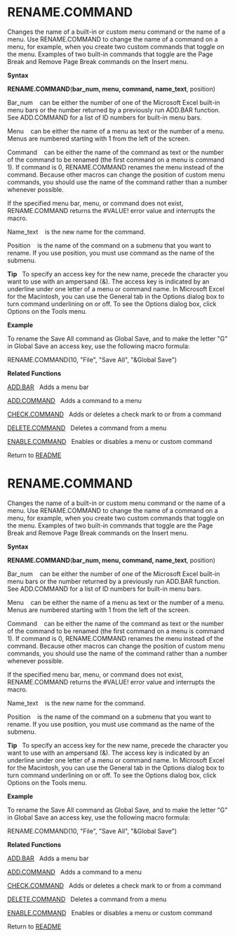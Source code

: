 # RENAME.COMMAND

Changes the name of a built-in or custom menu command or the name of a
menu. Use RENAME.COMMAND to change the name of a command on a menu, for
example, when you create two custom commands that toggle on the menu.
Examples of two built-in commands that toggle are the Page Break and
Remove Page Break commands on the Insert menu.

**Syntax**

**RENAME.COMMAND**(**bar\_num, menu, command, name\_text**, position)

Bar\_num&nbsp;&nbsp;&nbsp;&nbsp;can be either the number of one of the
Microsoft Excel built-in menu bars or the number returned by a
previously run ADD.BAR function. See ADD.COMMAND for a list of ID
numbers for built-in menu bars.

Menu&nbsp;&nbsp;&nbsp;&nbsp;can be either the name of a menu as text or
the number of a menu. Menus are numbered starting with 1 from the left
of the screen.

Command&nbsp;&nbsp;&nbsp;&nbsp;can be either the name of the command as
text or the number of the command to be renamed (the first command on a
menu is command 1). If command is 0, RENAME.COMMAND renames the menu
instead of the command. Because other macros can change the position of
custom menu commands, you should use the name of the command rather than
a number whenever possible.

If the specified menu bar, menu, or command does not exist,
RENAME.COMMAND returns the \#VALUE\! error value and interrupts the
macro.

Name\_text&nbsp;&nbsp;&nbsp;&nbsp;is the new name for the command.

Position&nbsp;&nbsp;&nbsp;&nbsp;is the name of the command on a submenu
that you want to rename. If you use position, you must use command as
the name of the submenu.

**Tip**&nbsp;&nbsp;&nbsp;To specify an access key for the new name,
precede the character you want to use with an ampersand (&). The access
key is indicated by an underline under one letter of a menu or command
name. In Microsoft Excel for the Macintosh, you can use the General tab
in the Options dialog box to turn command underlining on or off. To see
the Options dialog box, click Options on the Tools menu.

**Example**

To rename the Save All command as Global Save, and to make the letter
"G" in Global Save an access key, use the following macro formula:

RENAME.COMMAND(10, "File", "Save All", "\&Global Save")

**Related Functions**

[ADD.BAR](ADD.BAR.md)&nbsp;&nbsp;&nbsp;Adds a menu bar

[ADD.COMMAND](ADD.COMMAND.md)&nbsp;&nbsp;&nbsp;Adds a command to a menu

[CHECK.COMMAND](CHECK.COMMAND.md)&nbsp;&nbsp;&nbsp;Adds or deletes a check mark to or from a
command

[DELETE.COMMAND](DELETE.COMMAND.md)&nbsp;&nbsp;&nbsp;Deletes a command from a menu

[ENABLE.COMMAND](ENABLE.COMMAND.md)&nbsp;&nbsp;&nbsp;Enables or disables a menu or custom
command



Return to [README](README.md#R)

# RENAME.COMMAND

Changes the name of a built-in or custom menu command or the name of a
menu. Use RENAME.COMMAND to change the name of a command on a menu, for
example, when you create two custom commands that toggle on the menu.
Examples of two built-in commands that toggle are the Page Break and
Remove Page Break commands on the Insert menu.

**Syntax**

**RENAME.COMMAND**(**bar\_num, menu, command, name\_text**, position)

Bar\_num&nbsp;&nbsp;&nbsp;&nbsp;can be either the number of one of the
Microsoft Excel built-in menu bars or the number returned by a
previously run ADD.BAR function. See ADD.COMMAND for a list of ID
numbers for built-in menu bars.

Menu&nbsp;&nbsp;&nbsp;&nbsp;can be either the name of a menu as text or
the number of a menu. Menus are numbered starting with 1 from the left
of the screen.

Command&nbsp;&nbsp;&nbsp;&nbsp;can be either the name of the command as
text or the number of the command to be renamed (the first command on a
menu is command 1). If command is 0, RENAME.COMMAND renames the menu
instead of the command. Because other macros can change the position of
custom menu commands, you should use the name of the command rather than
a number whenever possible.

If the specified menu bar, menu, or command does not exist,
RENAME.COMMAND returns the \#VALUE\! error value and interrupts the
macro.

Name\_text&nbsp;&nbsp;&nbsp;&nbsp;is the new name for the command.

Position&nbsp;&nbsp;&nbsp;&nbsp;is the name of the command on a submenu
that you want to rename. If you use position, you must use command as
the name of the submenu.

**Tip**&nbsp;&nbsp;&nbsp;To specify an access key for the new name,
precede the character you want to use with an ampersand (&). The access
key is indicated by an underline under one letter of a menu or command
name. In Microsoft Excel for the Macintosh, you can use the General tab
in the Options dialog box to turn command underlining on or off. To see
the Options dialog box, click Options on the Tools menu.

**Example**

To rename the Save All command as Global Save, and to make the letter
"G" in Global Save an access key, use the following macro formula:

RENAME.COMMAND(10, "File", "Save All", "\&Global Save")

**Related Functions**

[ADD.BAR](ADD.BAR.md)&nbsp;&nbsp;&nbsp;Adds a menu bar

[ADD.COMMAND](ADD.COMMAND.md)&nbsp;&nbsp;&nbsp;Adds a command to a menu

[CHECK.COMMAND](CHECK.COMMAND.md)&nbsp;&nbsp;&nbsp;Adds or deletes a check mark to or from a
command

[DELETE.COMMAND](DELETE.COMMAND.md)&nbsp;&nbsp;&nbsp;Deletes a command from a menu

[ENABLE.COMMAND](ENABLE.COMMAND.md)&nbsp;&nbsp;&nbsp;Enables or disables a menu or custom
command



Return to [README](README.md#R)

